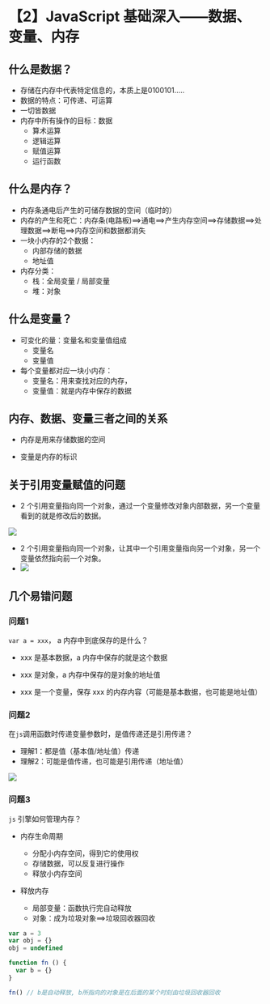 # 【2】JavaScript 基础深入——数据、变量、内存

## 什么是数据？

- 存储在内存中代表特定信息的，本质上是0100101.....
- 数据的特点：可传递、可运算
- 一切皆数据
- 内存中所有操作的目标：数据
  - 算术运算
  - 逻辑运算
  - 赋值运算
  - 运行函数

## 什么是内存？

- 内存条通电后产生的可储存数据的空间（临时的）
- 内存的产生和死亡：内存条(电路板)==>通电==>产生内存空间==>存储数据==>处理数据==>断电==>内存空间和数据都消失
- 一块小内存的2个数据：
  - 内部存储的数据
  - 地址值
- 内存分类：
  - 栈：全局变量 / 局部变量
  - 堆：对象

## 什么是变量？

- 可变化的量：变量名和变量值组成
  - 变量名
  - 变量值
- 每个变量都对应一块小内存：
  - 变量名：用来查找对应的内存，
  - 变量值：就是内存中保存的数据

## 内存、数据、变量三者之间的关系

- 内存是用来存储数据的空间

- 变量是内存的标识

## 关于引用变量赋值的问题

- 2 个引用变量指向同一个对象，通过一个变量修改对象内部数据，另一个变量看到的就是修改后的数据。

![](C:\Users\10992\Desktop\projectNotes\JavaScript高级深入总结\media\变量_引用变量赋值1.png)

- 2 个引用变量指向同一个对象，让其中一个引用变量指向另一个对象，另一个变量依然指向前一个对象。
- ![](C:\Users\10992\Desktop\projectNotes\JavaScript高级深入总结\media\变量_引用变量赋值2.png)

## 几个易错问题

### 问题1

`var a = xxx`， a 内存中到底保存的是什么？

- xxx 是基本数据，a 内存中保存的就是这个数据
- xxx 是对象，a 内存中保存的是对象的地址值

- xxx 是一个变量，保存 xxx 的内存内容（可能是基本数据，也可能是地址值）

### 问题2

在`js`调用函数时传递变量参数时，是值传递还是引用传递？

- 理解1：都是值（基本值/地址值）传递
- 理解2：可能是值传递，也可能是引用传递（地址值）

![](C:\Users\10992\Desktop\projectNotes\JavaScript高级深入总结\media\变量_JS函数参数传递.png)

### 问题3

`js` 引擎如何管理内存？

- 内存生命周期
  - 分配小内存空间，得到它的使用权
  - 存储数据，可以反复进行操作
  - 释放小内存空间

- 释放内存
  - 局部变量：函数执行完自动释放
  - 对象：成为垃圾对象==>垃圾回收器回收

```javascript
var a = 3
var obj = {}
obj = undefined

function fn () {
  var b = {}
}

fn() // b是自动释放, b所指向的对象是在后面的某个时刻由垃圾回收器回收
```

